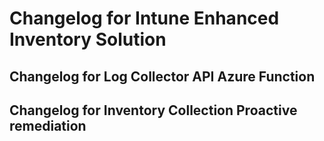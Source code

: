 # Changelog for Intune Enhanced Inventory Solution 

## Changelog for Log Collector API Azure Function

## Changelog for Inventory Collection Proactive remediation
